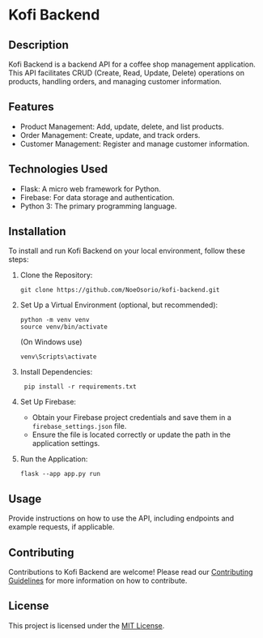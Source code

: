 # Kofi Backend

## Description

Kofi Backend is a backend API for a coffee shop management application. This API facilitates CRUD (Create, Read, Update, Delete) operations on products, handling orders, and managing customer information.

## Features

- Product Management: Add, update, delete, and list products.
- Order Management: Create, update, and track orders.
- Customer Management: Register and manage customer information.

## Technologies Used

- Flask: A micro web framework for Python.
- Firebase: For data storage and authentication.
- Python 3: The primary programming language.

## Installation

To install and run Kofi Backend on your local environment, follow these steps:

1. Clone the Repository:

   ```
   git clone https://github.com/NoeOsorio/kofi-backend.git
   ```

2. Set Up a Virtual Environment (optional, but recommended):

   ```
   python -m venv venv
   source venv/bin/activate
   ```

   (On Windows use)

   ```
   venv\Scripts\activate
   ```

3. Install Dependencies:

   ```
    pip install -r requirements.txt
   ```

4. Set Up Firebase:

   - Obtain your Firebase project credentials and save them in a `firebase_settings.json` file.
   - Ensure the file is located correctly or update the path in the application settings.

5. Run the Application:
   ```
   flask --app app.py run
   ```

## Usage

Provide instructions on how to use the API, including endpoints and example requests, if applicable.

## Contributing

Contributions to Kofi Backend are welcome! Please read our [Contributing Guidelines](CONTRIBUTING.md) for more information on how to contribute.

## License

This project is licensed under the [MIT License](LICENSE).
